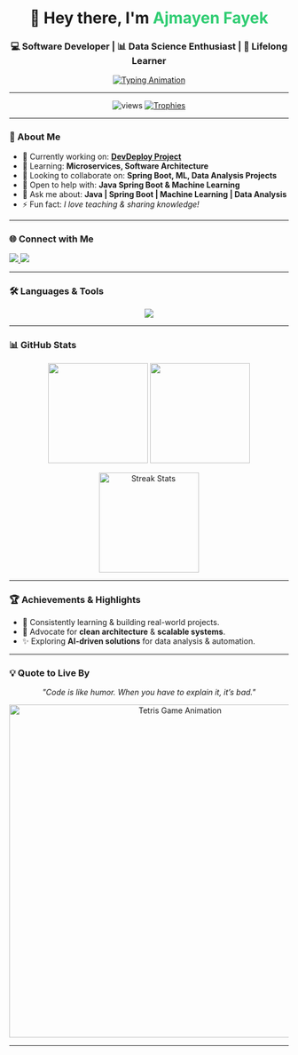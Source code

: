 <!-- Profile Header -->
<h1 align="center">👋 Hey there, I'm <span style="color:#2ecc71">Ajmayen Fayek</span></h1>
<h3 align="center">💻 Software Developer | 📊 Data Science Enthusiast | 🚀 Lifelong Learner</h3>

<!-- Animated Typing -->
<p align="center">
  <a href="https://github.com/ajmayen27">
    <img src="https://readme-typing-svg.demolab.com?font=Fira+Code&size=22&pause=1000&color=2ECC71&center=true&vCenter=true&width=600&lines=Software+Development+%7C+Data+Science;Spring+Boot+%7C+Machine+Learning;Passionate+about+Teaching+and+Collaboration" alt="Typing Animation">
  </a>
</p>

---

<!-- Badges -->
<p align="center">
  <img src="https://komarev.com/ghpvc/?username=ajmayen27&label=Profile+Views&color=blue&style=for-the-badge" alt="views" />
  <a href="https://github.com/ryo-ma/github-profile-trophy">
    <img src="https://github-profile-trophy.vercel.app/?username=ajmayen27&theme=radical&margin-w=10&margin-h=10&no-frame=true&row=1&column=7" alt="Trophies" />
  </a>
</p>

---

### 🚀 About Me
- 🔭 Currently working on: **[DevDeploy Project](https://github.com/reshadMajumder/devDeploy)**
- 🌱 Learning: **Microservices, Software Architecture**
- 👯 Looking to collaborate on: **Spring Boot, ML, Data Analysis Projects**
- 🤝 Open to help with: **Java Spring Boot & Machine Learning**
- 💬 Ask me about: **Java | Spring Boot | Machine Learning | Data Analysis**
- ⚡ Fun fact: *I love teaching & sharing knowledge!*

---

### 🌐 Connect with Me
<p align="left">
  <a href="https://www.linkedin.com/in/ajmayen-fayek/" target="_blank">
    <img src="https://img.shields.io/badge/LinkedIn-0A66C2?style=for-the-badge&logo=linkedin&logoColor=white" />
  </a>
  <a href="mailto:ajmayenfayek999999@gmail.com">
    <img src="https://img.shields.io/badge/Gmail-D14836?style=for-the-badge&logo=gmail&logoColor=white" />
  </a>
</p>

---

### 🛠️ Languages & Tools
<p align="center">
  <img src="https://skillicons.dev/icons?i=java,spring,python,pytorch,tensorflow,sklearn,docker,mysql,postgres,git,linux,bootstrap,html,css,postman,arduino,gcp" />
</p>

---

### 📊 GitHub Stats
<p align="center">
  <img src="https://github-readme-stats.vercel.app/api?username=ajmayen27&show_icons=true&theme=tokyonight" height="180px"/>
  <img src="https://github-readme-stats.vercel.app/api/top-langs/?username=ajmayen27&layout=compact&theme=tokyonight" height="180px"/>
</p>

<p align="center">
  <img src="https://github-readme-streak-stats.herokuapp.com/?user=ajmayen27&theme=tokyonight" alt="Streak Stats" height="180px"/>
</p>

---

### 🏆 Achievements & Highlights
- 🎯 Consistently learning & building real-world projects.
- 📢 Advocate for **clean architecture** & **scalable systems**.
- ✨ Exploring **AI-driven solutions** for data analysis & automation.  

---

### 💡 Quote to Live By
<p align="center">
  <i>"Code is like humor. When you have to explain it, it’s bad."</i>
</p>


<p align="center">
  <img src="https://media.giphy.com/media/l0HUpt2s9Pclgt9Vm/giphy.gif" width="600" alt="Tetris Game Animation"/>
</p>



---
